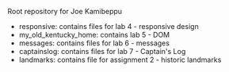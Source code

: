 Root repository for Joe Kamibeppu

- responsive: contains files for lab 4 - responsive design
- my_old_kentucky_home: contains lab 5 - DOM
- messages: contains files for lab 6 - messages
- captainslog: contains files for lab 7 - Captain's Log
- landmarks: contains file for assignment 2 - historic landmarks
